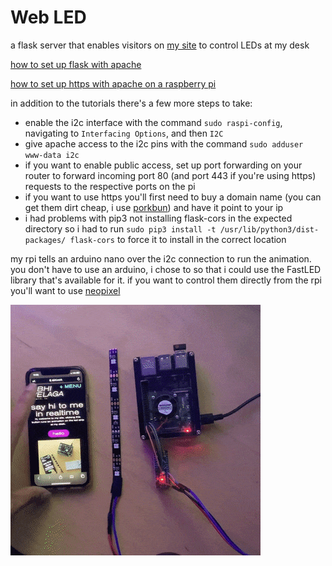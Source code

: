 # Web LED
a flask server that enables visitors on [my site](https://abhi.work/hi) to control LEDs at my desk

[how to set up flask with apache](https://www.bogotobogo.com/python/Flask/Python_Flask_HelloWorld_App_with_Apache_WSGI_Ubuntu14.php)

[how to set up https with apache on a raspberry pi](https://pimylifeup.com/raspberry-pi-ssl-lets-encrypt/)

in addition to the tutorials there's a few more steps to take:
- enable the i2c interface with the command `sudo raspi-config`, navigating to `Interfacing Options`, and then `I2C`
- give apache access to the i2c pins with the command `sudo adduser www-data i2c`
- if you want to enable public access, set up port forwarding on your router to forward incoming port 80 (and port 443 if you're using https) requests to the respective ports on the pi 
- if you want to use https you'll first need to buy a domain name (you can get them dirt cheap, i use [porkbun](https://porkbun.com)) and have it point to your ip
- i had problems with pip3 not installing flask-cors in the expected directory so i had to run `sudo pip3 install -t /usr/lib/python3/dist-packages/ flask-cors` to force it to install in the correct location

my rpi tells an arduino nano over the i2c connection to run the animation. you don't have to use an arduino, i chose to so that i could use the FastLED library that's available for it. if you want to control them directly from the rpi you'll want to use [neopixel](https://learn.adafruit.com/neopixels-on-raspberry-pi/python-usage)

![img](https://github.com/avelaga/webLed/blob/master/webLed.gif)
